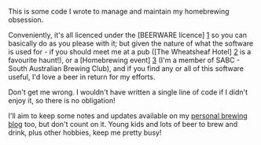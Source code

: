 This is some code I wrote to manage and maintain my homebrewing obsession.

Conveniently, it's all licenced under the [BEERWARE licence] [1] so you can basically do as you please with it; but given the nature of what the software is used for - if you should meet me at a pub ([The Wheatsheaf Hotel] [2] is a favourite haunt!), or a [Homebrewing event] [3] (I'm a member of SABC - South Australian Brewing Club), and if you find any or all of this software useful, I'd love a beer in return for my efforts.

Don't get me wrong. I wouldn't have written a single line of code if I didn't enjoy it, so there is no obligation! 

I'll aim to keep some notes and updates available on my [personal brewing blog][4] too, but don't count on it. Young kids and lots of beer to brew and drink, plus other hobbies, keep me pretty busy!

[1]: https://fedoraproject.org/wiki/Licensing/Beerware
[2]: http://wheatsheafhotel.com.au/
[3]: http://www.sabrew.com/
[4]: http://www.vortex.id.au/
